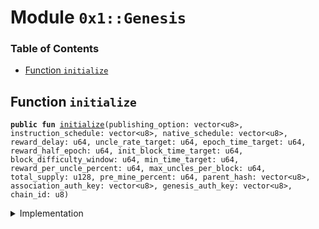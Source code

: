 
<a name="0x1_Genesis"></a>

# Module `0x1::Genesis`

### Table of Contents

-  [Function `initialize`](#0x1_Genesis_initialize)



<a name="0x1_Genesis_initialize"></a>

## Function `initialize`



<pre><code><b>public</b> <b>fun</b> <a href="#0x1_Genesis_initialize">initialize</a>(publishing_option: vector&lt;u8&gt;, instruction_schedule: vector&lt;u8&gt;, native_schedule: vector&lt;u8&gt;, reward_delay: u64, uncle_rate_target: u64, epoch_time_target: u64, reward_half_epoch: u64, init_block_time_target: u64, block_difficulty_window: u64, min_time_target: u64, reward_per_uncle_percent: u64, max_uncles_per_block: u64, total_supply: u128, pre_mine_percent: u64, parent_hash: vector&lt;u8&gt;, association_auth_key: vector&lt;u8&gt;, genesis_auth_key: vector&lt;u8&gt;, chain_id: u8)
</code></pre>



<details>
<summary>Implementation</summary>


<pre><code><b>public</b> <b>fun</b> <a href="#0x1_Genesis_initialize">initialize</a>(publishing_option: vector&lt;u8&gt;, instruction_schedule: vector&lt;u8&gt;,
                      native_schedule: vector&lt;u8&gt;, reward_delay: u64,
                      uncle_rate_target:u64,epoch_time_target: u64,
                      reward_half_epoch: u64, init_block_time_target: u64,
                      block_difficulty_window: u64, min_time_target:u64,
                      reward_per_uncle_percent: u64, max_uncles_per_block:u64, total_supply: u128,
                      pre_mine_percent:u64, parent_hash: vector&lt;u8&gt;,
                      association_auth_key: vector&lt;u8&gt;, genesis_auth_key: vector&lt;u8&gt;,
                      chain_id: u8
){
     <b>assert</b>(<a href="Timestamp.md#0x1_Timestamp_is_genesis">Timestamp::is_genesis</a>(), 1);

     <b>let</b> dummy_auth_key_prefix = x"00000000000000000000000000000000";

     // create genesis account
     <b>let</b> genesis_account = <a href="Account.md#0x1_Account_create_genesis_account">Account::create_genesis_account</a>(<a href="CoreAddresses.md#0x1_CoreAddresses_GENESIS_ACCOUNT">CoreAddresses::GENESIS_ACCOUNT</a>(),<b>copy</b> dummy_auth_key_prefix);

     <a href="Block.md#0x1_Block_initialize">Block::initialize</a>(&genesis_account, parent_hash);

     // init config
     <a href="VMConfig.md#0x1_VMConfig_initialize">VMConfig::initialize</a>(&genesis_account, publishing_option, instruction_schedule, native_schedule);
     <a href="Version.md#0x1_Version_initialize">Version::initialize</a>(&genesis_account);

     <a href="TransactionTimeout.md#0x1_TransactionTimeout_initialize">TransactionTimeout::initialize</a>(&genesis_account);

     <a href="STC.md#0x1_STC_initialize">STC::initialize</a>(&genesis_account);
     <a href="Account.md#0x1_Account_accept_token">Account::accept_token</a>&lt;<a href="STC.md#0x1_STC">STC</a>&gt;(&genesis_account);

     <b>let</b> association = <a href="Account.md#0x1_Account_create_genesis_account">Account::create_genesis_account</a>(<a href="CoreAddresses.md#0x1_CoreAddresses_ASSOCIATION_ROOT_ADDRESS">CoreAddresses::ASSOCIATION_ROOT_ADDRESS</a>(), <b>copy</b> dummy_auth_key_prefix);
     <a href="Account.md#0x1_Account_accept_token">Account::accept_token</a>&lt;<a href="STC.md#0x1_STC">STC</a>&gt;(&association);

     <b>let</b> association_balance = total_supply * (pre_mine_percent <b>as</b> u128) / 100;
     <b>if</b> (association_balance &gt; 0) {
          <a href="Account.md#0x1_Account_mint_to_address">Account::mint_to_address</a>&lt;<a href="STC.md#0x1_STC">STC</a>&gt;(&genesis_account, <a href="Signer.md#0x1_Signer_address_of">Signer::address_of</a>(&association), association_balance);
     };
     <b>let</b> miner_reward_balance = total_supply - association_balance;
     <b>let</b> init_reward_per_epoch = miner_reward_balance / (reward_half_epoch * 2 <b>as</b> u128);
     <a href="Consensus.md#0x1_Consensus_initialize">Consensus::initialize</a>(&genesis_account,uncle_rate_target,epoch_time_target,reward_half_epoch, init_block_time_target, block_difficulty_window,
                             init_reward_per_epoch, reward_per_uncle_percent, min_time_target, max_uncles_per_block);

     <a href="BlockReward.md#0x1_BlockReward_initialize">BlockReward::initialize</a>(&genesis_account, miner_reward_balance, reward_delay);

     <a href="TransactionFee.md#0x1_TransactionFee_initialize">TransactionFee::initialize</a>(&genesis_account);
     //Grant stdlib maintainer <b>to</b> association
     <a href="PackageTxnManager.md#0x1_PackageTxnManager_grant_maintainer">PackageTxnManager::grant_maintainer</a>(&genesis_account, <a href="Signer.md#0x1_Signer_address_of">Signer::address_of</a>(&association));
     //TODO set stdlib upgrade strategy.

     // only dev network set genesis auth key.
     <b>if</b> (!<a href="Vector.md#0x1_Vector_is_empty">Vector::is_empty</a>(&genesis_auth_key)){
         <b>let</b> genesis_rotate_key_cap = <a href="Account.md#0x1_Account_extract_key_rotation_capability">Account::extract_key_rotation_capability</a>(&genesis_account);
         <a href="Account.md#0x1_Account_rotate_authentication_key">Account::rotate_authentication_key</a>(&genesis_rotate_key_cap, genesis_auth_key);
         <a href="Account.md#0x1_Account_restore_key_rotation_capability">Account::restore_key_rotation_capability</a>(genesis_rotate_key_cap);
     };

     <b>let</b> assoc_rotate_key_cap = <a href="Account.md#0x1_Account_extract_key_rotation_capability">Account::extract_key_rotation_capability</a>(&association);
     <a href="Account.md#0x1_Account_rotate_authentication_key">Account::rotate_authentication_key</a>(&assoc_rotate_key_cap, association_auth_key);
     <a href="Account.md#0x1_Account_restore_key_rotation_capability">Account::restore_key_rotation_capability</a>(assoc_rotate_key_cap);

     <a href="ChainId.md#0x1_ChainId_initialize">ChainId::initialize</a>(&genesis_account, chain_id);

     //Set <b>global</b> time, and <a href="Timestamp.md#0x1_Timestamp_is_genesis">Timestamp::is_genesis</a>() will <b>return</b> <b>false</b>.
     <a href="Timestamp.md#0x1_Timestamp_initialize">Timestamp::initialize</a>(&genesis_account);

     <a href="Account.md#0x1_Account_release_genesis_signer">Account::release_genesis_signer</a>(genesis_account);
     <a href="Account.md#0x1_Account_release_genesis_signer">Account::release_genesis_signer</a>(association);
}
</code></pre>



</details>
